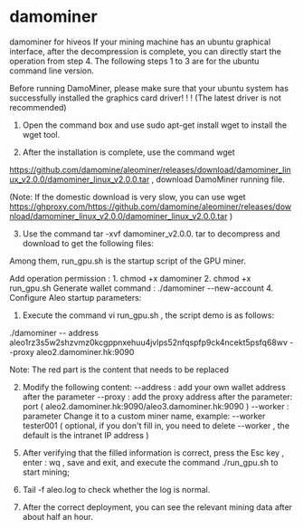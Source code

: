# damominer
damominer for hiveos
If your mining machine has an ubuntu graphical interface, after the decompression is complete, you can directly start the operation from step 4. The following steps 1 to 3 are for the ubuntu command line version.

Before running DamoMiner, please make sure that your ubuntu system has successfully installed the graphics card driver! ! ! (The latest driver is not recommended)

1. Open the command box and use   sudo apt-get install wget  to install the wget tool.

2. After the installation is complete, use the command wget

https://github.com/damomine/aleominer/releases/download/damominer_linux_v2.0.0/damominer_linux_v2.0.0.tar , download DamoMiner running file.

(Note: If the domestic download is very slow, you can use wget https://ghproxy.com/https://github.com/damomine/aleominer/releases/download/damominer_linux_v2.0.0/damominer_linux_v2.0.0.tar  )

3. Use the command tar -xvf damominer_v2.0.0. tar to decompress and download to get the following files:



Among them, run_gpu.sh is the startup script of the GPU miner.

Add operation permission : 1. chmod +x damominer    2. chmod +x run_gpu.sh
Generate wallet command : ./damominer --new-account
4. Configure Aleo startup parameters:

1) Execute the command vi run_gpu.sh , the script demo is as follows:



 ./damominer  -- address aleo1rz3s5w2shzvmz0kcgppnxehuu4jvlps52nfqspfp9ck4ncekt5psfq68wv  --proxy aleo2.damominer.hk:9090

Note: The red part is the content that needs to be replaced

2) Modify the following content:
--address : add your own wallet address after the parameter 
--proxy : add the proxy address after the parameter: port ( aleo2.damominer.hk:9090/aleo3.damominer.hk:9090 )
--worker : parameter Change it to a custom miner name, example: --worker tester001 ( optional, if you don't fill in, you need to delete  --worker , the default is the intranet IP address )

5. After verifying that the filled information is correct, press the Esc key , enter : wq , save and exit, and execute the command  ./run_gpu.sh to start mining;

6. Tail -f aleo.log to check whether the log is normal.

7. After the correct deployment, you can see the relevant mining data after about half an hour.
